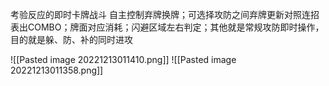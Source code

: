 考验反应的即时卡牌战斗
自主控制弃牌换牌；可选择攻防之间弃牌更新对照连招表出COMBO；牌面对应消耗；闪避区域左右判定；其他就是常规攻防即时操作，目的就是躲、防、补的同时进攻

![[Pasted image 20221213011410.png]]
![[Pasted image 20221213011358.png]]